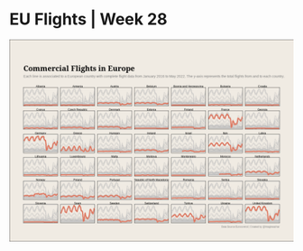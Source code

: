 # EU Flights | Week 28
![](https://github.com/imagineazhar/TidyTuesday/blob/main/2022/Week_28/week_28.png)
